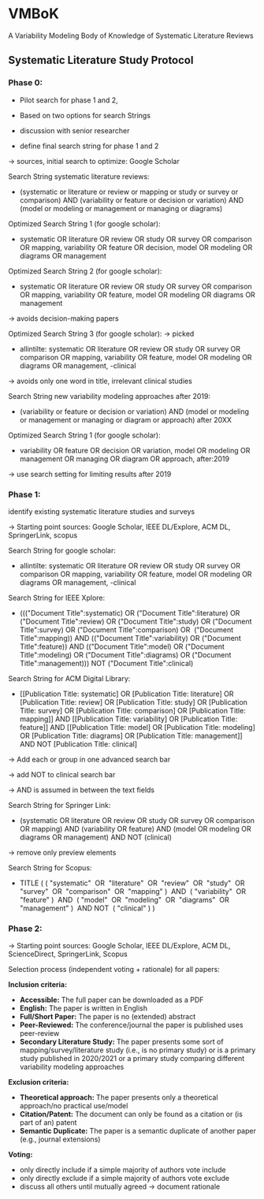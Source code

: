 # VMBoK
A Variability Modeling Body of Knowledge of Systematic Literature Reviews

## Systematic Literature Study Protocol
### Phase 0: 

-   Pilot search for phase 1 and 2, 

-   Based on two options for search Strings

-   discussion with senior researcher

-   define final search string for phase 1 and 2

→ sources, initial search to optimize: Google Scholar

Search String systematic literature reviews:

-   (systematic or literature or review or mapping or study or survey or comparison) AND (variability or feature or decision or variation) AND (model or modeling or management or managing or diagrams)

Optimized Search String 1 (for google scholar):

-   systematic OR literature OR review OR study OR survey OR comparison OR mapping, variability OR feature OR decision, model OR modeling OR diagrams OR management

Optimized Search String 2 (for google scholar):

-   systematic OR literature OR review OR study OR survey OR comparison OR mapping, variability OR feature, model OR modeling OR diagrams OR management

→ avoids decision-making papers

Optimized Search String 3 (for google scholar): → picked

-   allintilte: systematic OR literature OR review OR study OR survey OR comparison OR mapping, variability OR feature, model OR modeling OR diagrams OR management, -clinical

→ avoids only one word in title, irrelevant clinical studies

Search String new variability modeling approaches after 2019:

-   (variability or feature or decision or variation) AND (model or modeling or management or managing or diagram or approach) after 20XX

Optimized Search String 1 (for google scholar):

-   variability OR feature OR decision OR variation, model OR modeling OR management OR managing OR diagram OR approach, after:2019

→ use search setting for limiting results after 2019

### Phase 1: 

identify existing systematic literature studies and surveys

→ Starting point sources: Google Scholar, IEEE DL/Explore, ACM DL, SpringerLink, scopus

Search String for google scholar:

-   allintilte: systematic OR literature OR review OR study OR survey OR comparison OR mapping, variability OR feature, model OR modeling OR diagrams OR management, -clinical

Search String for IEEE Xplore:

-   ((("Document Title":systematic) OR ("Document Title":literature) OR ("Document Title":review) OR ("Document Title":study) OR ("Document Title":survey) OR ("Document Title":comparison) OR  ("Document Title":mapping)) AND (("Document Title":variability) OR ("Document Title":feature)) AND (("Document Title":model) OR ("Document Title":modeling) OR ("Document Title":diagrams) OR ("Document Title":management))) NOT ("Document Title":clinical)

Search String for ACM Digital Library:

-   [[Publication Title: systematic] OR [Publication Title: literature] OR [Publication Title: review] OR [Publication Title: study] OR [Publication Title: survey] OR [Publication Title: comparison] OR [Publication Title: mapping]] AND [[Publication Title: variability] OR [Publication Title: feature]] AND [[Publication Title: model] OR [Publication Title: modeling] OR [Publication Title: diagrams] OR [Publication Title: management]] AND NOT [Publication Title: clinical]

→ Add each or group in one advanced search bar

→ add NOT to clinical search bar

→ AND is assumed in between the text fields

Search String for Springer Link:

-   (systematic OR literature OR review OR study OR survey OR comparison OR mapping) AND (variability OR feature) AND (model OR modeling OR diagrams OR management) AND NOT (clinical)

→ remove only preview elements

Search String for Scopus:

-   TITLE ( ( "systematic"  OR  "literature"  OR  "review"  OR  "study"  OR  "survey"  OR  "comparison"  OR  "mapping" )  AND  ( "variability"  OR  "feature" )  AND  ( "model"  OR  "modeling"  OR  "diagrams"  OR  "management" )  AND NOT  ( "clinical" ) ) 
   
### Phase 2:

→ Starting point sources: Google Scholar, IEEE DL/Explore, ACM DL, ScienceDirect, SpringerLink, Scopus

Selection process (independent voting + rationale) for all papers:

**Inclusion criteria:**

-   **Accessible:** The full paper can be downloaded as a PDF
-   **English:**  The paper is written in English
-   **Full/Short Paper:** The paper is no (extended) abstract
-   **Peer-Reviewed:** The conference/journal the paper is published uses peer-review
-   **Secondary Literature Study:** The paper presents some sort of mapping/survey/literature study (i.e., is no primary study) or is a primary study published in 2020/2021 or a primary study comparing different variability modeling approaches

**Exclusion criteria:**

-   **Theoretical approach:**  The paper presents only a theoretical approach/no practical use/model
-   **Citation/Patent:** The document can only be found as a citation or (is part of an) patent
-   **Semantic Duplicate:** The paper is a semantic duplicate of another paper (e.g., journal extensions)

**Voting:**

-   only directly include if a simple majority of authors vote include
-   only directly exclude if a simple majority of authors vote exclude 
-   discuss all others until mutually agreed → document rationale
